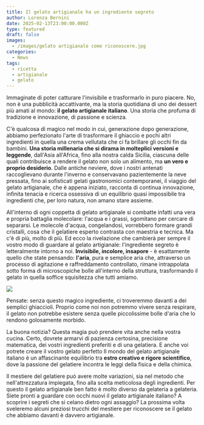 ```yaml
---
title: Il gelato artigianale ha un ingrediente segreto
author: Lorenza Bernini
date: 2025-02-13T23:00:00.000Z
type: featured
draft: false
images:
  - /images/gelato artigianale come riconoscere.jpg
categories:
  - News
tags:
  - ricetta
  - artigianale
  - gelato
---
```


Immaginate di poter catturare l'invisibile e trasformarlo in puro piacere. No, non è una pubblicità accattivante, ma la storia quotidiana di uno dei dessert più amati al mondo: **il gelato artigianale italiano**. Una storia che profuma di tradizione e innovazione, di passione e scienza.

C'è qualcosa di magico nel modo in cui, generazione dopo generazione, abbiamo perfezionato l'arte di trasformare il ghiaccio e pochi altri ingredienti in quella una crema vellutata che ci fa brillare gli occhi fin da bambini. **Una storia millenaria che si dirama in molteplici versioni e leggende**, dall'Asia all'Africa, fino alla nostra calda Sicilia, ciascuna delle quali contribuisce a rendere il gelato non solo un alimento, ma **un vero e proprio desiderio**. Dalle antiche neviere, dove i nostri antenati raccoglievano durante l'inverno e conservavano pazientemente la neve pressata, fino ai sofisticati gelati gastronomici contemporanei, il viaggio del gelato artigianale, che è appena iniziato, racconta di continua innovazione, infinita tenacia e ricerca ossessiva di un equilibrio quasi impossibile tra ingredienti che, per loro natura, non amano stare assieme.

All'interno di ogni coppetta di gelato artigianale si combatte infatti una vera e propria battaglia molecolare: l'acqua e i grassi, sgomitano per cercare di separarsi. Le molecole d'acqua, congelandosi, vorrebbero formare grandi cristalli, cosa che il gelatiere esperto contrasta con maestria e tecnica. Ma c'è di più, molto di più. Ed ecco la rivelazione che cambierà per sempre il vostro modo di guardare al gelato artigianale: l'ingrediente segreto è letteralmente intorno a noi. **Invisibile, incolore, insapore** - è esattamente quello che state pensando: **l'aria**, pura e semplice aria che, attraverso un processo di agitazione e raffreddamento controllato, rimane intrappolata sotto forma di microscopiche bolle all'interno della struttura, trasformando il gelato in quella soffice squisitezza che tutti amiamo.

![](</images/Marco Aquilani  Fotografo Food and Beverage 2.png>)

Pensate: senza questo magico ingrediente, ci troveremmo davanti a dei semplici ghiaccioli. Proprio come noi non potremmo vivere senza respirare, il gelato non potrebbe esistere senza quelle piccolissime bolle d'aria che lo rendono golosamente morbido.

La buona notizia? Questa magia può prendere vita anche nella vostra cucina. Certo, dovrete armarvi di pazienza certosina, precisione matematica, dei vostri ingredienti preferiti e di una gelatiera. E anche voi potrete creare il vostro gelato perfetto Il mondo del gelato artigianale italiano è un affascinante equilibrio tra **estro creativo e rigore scientifico**, dove la passione del gelatiere incontra le leggi della fisica e della chimica.

Il mestiere del gelatiere può avere molte variazioni, sia nel metodo che nell'attrezzatura impiegata, fino alla scelta meticolosa degli ingredienti. Per questo il gelato artigianale ben fatto è molto diverso da gelateria a gelateria. Siete pronti a guardare con occhi nuovi il gelato artigianale italiano? A scoprire i segreti che si celano dietro ogni assaggio? La prossima volta sveleremo alcuni preziosi trucchi del mestiere per riconoscere se il gelato che abbiamo davanti è davvero artigianale.
